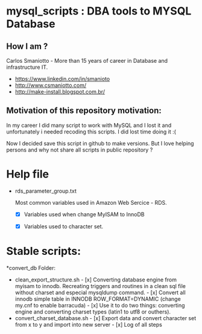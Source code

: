 # mysql_scripts : DBA tools to MYSQL Database

## How I am ?
Carlos Smaniotto - More than 15 years of career in Database and infrastructure IT.
* https://www.linkedin.com/in/smanioto
* http://www.csmaniotto.com/
* http://make-install.blogspot.com.br/

## Motivation of this repository motivation:

In my career I did many script to work with MySQL and I lost it and unfortunately i needed recoding this scripts. I did lost time doing it :(

Now I decided save this script in github to make versions. But I love helping persons and why not share all scripts in public repository ?

# Help file
* rds_parameter_group.txt

  Most common variables used in  Amazon Web Sercice -  RDS.
    - [x] Variables used when change MyISAM to InnoDB
    - [x] Variables used to character set.


# Stable scripts:
*convert_db Folder:
* clean_export_structure.sh
      - [x] Converting database engine from myisam to innodb. Recreating  triggers and routines in a clean sql file without charset and especial  mysqldump command.
      - [x] Convert all innodb simple table in INNODB ROW_FORMAT=DYNAMIC (change my.cnf to enable barracuda)
      - [x] Use it to do two things: converting engine and converting charset types (latin1 to utf8 or outhers).
* convert_charset_database.sh
      - [x] Export data and convert character set from x to y and import into new server
      - [x] Log of all steps
